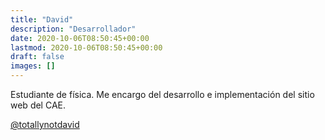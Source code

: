 ```yaml
---
title: "David"
description: "Desarrollador"
date: 2020-10-06T08:50:45+00:00
lastmod: 2020-10-06T08:50:45+00:00
draft: false
images: []
---
```


Estudiante de física. Me encargo del desarrollo e implementación del sitio web del CAE.

[@totallynotdavid](https://twitter.com/totallynotdavid)

<div>
  <script src="https://gist.github.com/totallynotdavid/3b7418279a4d3ba2d01b0fc819aa74c4.js"></script>
</div>
